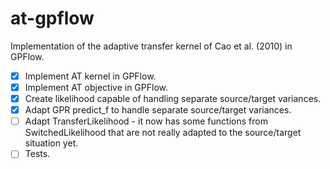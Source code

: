 # at-gpflow
Implementation of the adaptive transfer kernel of Cao et al. (2010) in GPFlow.

- [x] Implement AT kernel in GPFlow.
- [x] Implement AT objective in GPFlow.
- [x] Create likelihood capable of handling separate source/target variances.
- [x] Adapt GPR predict_f to handle separate source/target variances.
- [ ] Adapt TransferLikelihood - it now has some functions from SwitchedLikelihood that are not really adapted to the source/target situation yet.
- [ ] Tests.
